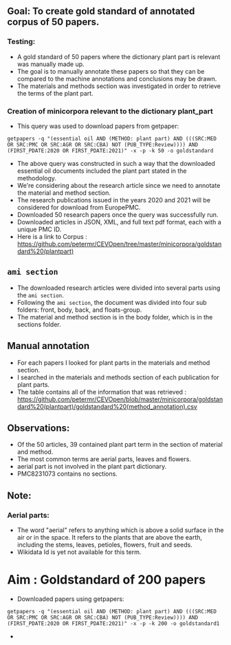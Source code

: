 ## Goal: To create gold standard of annotated corpus of 50 papers.
### Testing:
- A gold standard of 50 papers where the dictionary plant part is relevant was manually made up.
- The goal is to manually annotate these papers so that they can be compared to the machine annotations and conclusions may be drawn.
- The materials and methods section was investigated in order to retrieve the terms of the plant part.

### Creation of minicorpora relevant to the dictionary plant_part
- This query was used to download papers from getpaper:

``` 
getpapers -q "(essential oil AND (METHOD: plant part) AND (((SRC:MED OR SRC:PMC OR SRC:AGR OR SRC:CBA) NOT (PUB_TYPE:Review)))) AND (FIRST_PDATE:2020 OR FIRST_PDATE:2021)" -x -p -k 50 -o goldstandard
```

- The above query was constructed in such a way that the downloaded essential oil documents included the plant part stated in the methodology. 
- We're considering about the research article since we need to annotate the material and method section. 
- The research publications issued in the years 2020 and 2021 will be considered for download from EuropePMC.
- Downloaded 50 research papers once the query was successfully run. 
- Downloaded articles in JSON, XML, and full text pdf format, each with a unique PMC ID.
- Here is a link to Corpus : https://github.com/petermr/CEVOpen/tree/master/minicorpora/goldstandard%20(plantpart)

## `ami section`
- The downloaded research articles were divided into several parts using the `ami section`.
- Following the `ami section`, the document was divided into four sub folders: front, body, back, and floats-group.
- The material and method section is in the body folder, which is in the sections folder.

## Manual annotation
- For each papers I looked for plant parts in the materials and method section.
- I searched in the materials and methods section of each publication for plant parts.
- The table contains all of the information that was retrieved : https://github.com/petermr/CEVOpen/blob/master/minicorpora/goldstandard%20(plantpart)/goldstandard%20(method_annotation).csv
 
 ## Observations:
 -  Of the 50 articles, 39 contained plant part term in the section of material and method.
 -  The most common terms are aerial parts, leaves and flowers.
 -  aerial part is not involved in the plant part dictionary.
 -  PMC8231073 contains no sections.

## Note:
### Aerial parts: 
- The word "aerial" refers to anything which is above a solid surface in the air or in the space. It refers to the plants that are above the earth, including the stems, leaves,   petioles, flowers, fruit and seeds. 
- Wikidata Id is yet not available for this term.

# Aim : Goldstandard of 200 papers
- Downloaded papers using getpapers:
```
getpapers -q "(essential oil AND (METHOD: plant part) AND (((SRC:MED OR SRC:PMC OR SRC:AGR OR SRC:CBA) NOT (PUB_TYPE:Review)))) AND (FIRST_PDATE:2020 OR FIRST_PDATE:2021)" -x -p -k 200 -o goldstandard1
```
-
